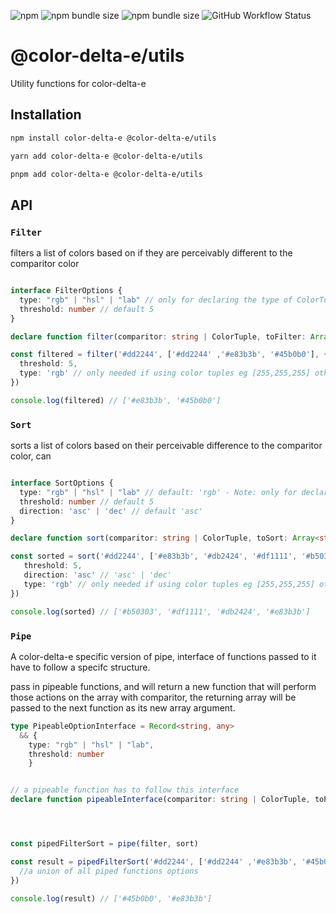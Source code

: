 ![npm](https://img.shields.io/npm/v/@color-delta-e/utils?color=crimson&label=latest&logo=npm&style=flat-square) ![npm bundle size](https://img.shields.io/bundlephobia/min/@color-delta-e/utils?logo=npm&label=min&style=flat-square) ![npm bundle size](https://img.shields.io/bundlephobia/minzip/@color-delta-e/utils?logo=npm&label=min-zipped&style=flat-square) ![GitHub Workflow Status](https://img.shields.io/github/workflow/status/Phl3bas/color-delta-e-utils/CI?style=flat-square)


# @color-delta-e/utils

Utility functions for color-delta-e


## Installation

```bash
npm install color-delta-e @color-delta-e/utils

yarn add color-delta-e @color-delta-e/utils

pnpm add color-delta-e @color-delta-e/utils
```

## API


### `Filter`

filters a list of colors based on if they are perceivably different to the comparitor color

```typescript

interface FilterOptions {
  type: "rgb" | "hsl" | "lab" // only for declaring the type of ColorTuples
  threshold: number // default 5
}

declare function filter(comparitor: string | ColorTuple, toFilter: Array<string | ColorTuple>, options?: FilterOptions)

const filtered = filter('#dd2244', ['#dd2244' ,'#e83b3b', '#45b0b0'], { 
  threshold: 5,
  type: 'rgb' // only needed if using color tuples eg [255,255,255] otherwise colors are infered
})

console.log(filtered) // ['#e83b3b', '#45b0b0']

```



### `Sort`

sorts a list of colors based on their perceivable difference to the comparitor color, can


```typescript

interface SortOptions {
  type: "rgb" | "hsl" | "lab" // default: 'rgb' - Note: only for declaring the type of ColorTuples
  threshold: number // default 5
  direction: 'asc' | 'dec' // default 'asc'
}

declare function sort(comparitor: string | ColorTuple, toSort: Array<string | ColorTuple>, options?: SortOptions)

const sorted = sort('#dd2244', ['#e83b3b', '#db2424', '#df1111', '#b50303'], {
   threshold: 5,
   direction: 'asc' // 'asc' | 'dec'
   type: 'rgb' // only needed if using color tuples eg [255,255,255] otherwise colors are infered
})

console.log(sorted) // ['#b50303', '#df1111', '#db2424', '#e83b3b']

```



### `Pipe`

A color-delta-e specific version of pipe, interface of functions passed to it have to follow a specifc structure.

pass in pipeable functions, and will return a new function that will perform those actions on the array with comparitor, the returning array will be passed to the next function as its new array argument.

```typescript
type PipeableOptionInterface = Record<string, any> 
  && { 
    type: "rgb" | "hsl" | "lab",
    threshold: number
    }


// a pipeable function has to follow this interface
declare function pipeableInterface(comparitor: string | ColorTuple, toPipe: Array<string | ColorTuple>, options?: PipeableOptionInterface )




const pipedFilterSort = pipe(filter, sort)

const result = pipedFilterSort('#dd2244', ['#dd2244' ,'#e83b3b', '#45b0b0'], {
  //a union of all piped functions options
})

console.log(result) // ['#45b0b0', '#e83b3b']

```
